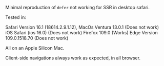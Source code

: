 Minimal reproduction of `defer` not working for SSR in desktop safari.

Tested in:

Safari Version 16.1 (18614.2.9.1.12), MacOs Ventura 13.0.1 (Does not work)
iOS Safari (ios 16.0) (Does not work)
Firefox 109.0 (Works)
Edge Version 109.0.1518.70 (Does not work)

All on an Apple Silicon Mac.

Client-side navigations always work as expected, in all browser.
